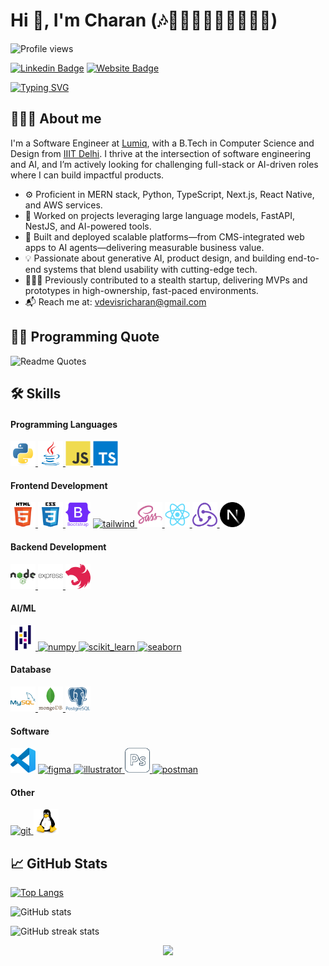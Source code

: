 # Hi 👋, I'm Charan (🎶🎦👨🏻‍🎨✍🏻👨🏻‍💻)

![Profile views](https://komarev.com/ghpvc/?username=vdevisricharan&label=Profile%20views&color=D4B461&style=flat)

[![Linkedin Badge](https://img.shields.io/badge/-LinkedIn-0e76a8?style=flat-square&logo=Linkedin&logoColor=D4B461)](https://linkedin.com/in/vdevisricharan)
[![Website Badge](https://img.shields.io/badge/Website-3b5998?style=flat-square&logo=google-chrome&logoColor=D4B461)](https://vdevisricharan.netlify.app)

[![Typing SVG](https://readme-typing-svg.demolab.com?font=Helvetica&weight=650&size=32&duration=3000&pause=936&color=D4B461&multiline=true&width=1000&lines=I+turn+caffeine+%E2%98%95%2C+chaos+%F0%9F%98%B5%E2%80%8D%F0%9F%92%AB%2C+and+code+%F0%9F%91%A8%F0%9F%8F%BB%E2%80%8D%F0%9F%92%BB+into+deployments+%F0%9F%9A%80)](https://git.io/typing-svg)
## 👨🏻‍💻 About me

I'm a Software Engineer at [Lumiq](https://lumiq.ai/), with a B.Tech in Computer Science and Design from [IIIT Delhi](http://iiitd.ac.in). I thrive at the intersection of software engineering and AI, and I’m actively looking for challenging full-stack or AI-driven roles where I can build impactful products.
- ⚙️ Proficient in MERN stack, Python, TypeScript, Next.js, React Native, and AWS services.
- 🤖 Worked on projects leveraging large language models, FastAPI, NestJS, and AI-powered tools.
- 🚀 Built and deployed scalable platforms—from CMS-integrated web apps to AI agents—delivering measurable business value.
- 💡 Passionate about generative AI, product design, and building end-to-end systems that blend usability with cutting-edge tech.
- 👨🏻‍🔬 Previously contributed to a stealth startup, delivering MVPs and prototypes in high-ownership, fast-paced environments.
- 📬 Reach me at: vdevisricharan@gmail.com

## ✍🏻 Programming Quote
![Readme Quotes](https://quotes-github-readme.vercel.app/api?type=horizontal&theme=light)

## 🛠️ Skills

#### Programming Languages
 <!-- Python -->
 <a href="https://www.python.org" target="_blank" rel="noreferrer"> <img src="https://raw.githubusercontent.com/devicons/devicon/master/icons/python/python-original.svg" alt="python" width="40" height="40"/> </a><!-- Java --> <a href="https://www.java.com" target="_blank" rel="noreferrer"> <img src="https://raw.githubusercontent.com/devicons/devicon/master/icons/java/java-original.svg" alt="java" width="40" height="40"/> </a> <!-- JavaScript --> <a href="https://developer.mozilla.org/en-US/docs/Web/JavaScript" target="_blank" rel="noreferrer"> <img src="https://raw.githubusercontent.com/devicons/devicon/master/icons/javascript/javascript-original.svg" alt="javascript" width="40" height="40"/> </a> <!-- TypeScript --> <a href="https://www.typescriptlang.org/" target="_blank" rel="noreferrer"> <img src="https://raw.githubusercontent.com/devicons/devicon/refs/heads/master/icons/typescript/typescript-original.svg" alt="typescript" width="40" height="40"/> </a>

#### Frontend Development
<!-- HTML5 --> 
<a href="https://www.w3.org/html/" target="_blank" rel="noreferrer"> <img src="https://raw.githubusercontent.com/devicons/devicon/master/icons/html5/html5-original-wordmark.svg" alt="html5" width="40" height="40"/> </a> <!-- CSS3 --> <a href="https://www.w3schools.com/css/" target="_blank" rel="noreferrer"> <img src="https://raw.githubusercontent.com/devicons/devicon/master/icons/css3/css3-original-wordmark.svg" alt="css3" width="40" height="40"/> </a> <!-- Bootstrap --> <a href="https://getbootstrap.com" target="_blank" rel="noreferrer"><img src="https://raw.githubusercontent.com/devicons/devicon/master/icons/bootstrap/bootstrap-plain-wordmark.svg" alt="bootstrap" width="40" height="40"/></a> <!-- Tailwind CSS --> <a href="https://tailwindcss.com/" target="_blank" rel="noreferrer"> <img src="https://www.vectorlogo.zone/logos/tailwindcss/tailwindcss-icon.svg" alt="tailwind" width="40" height="40"/> </a> <!-- SASS --> <a href="https://sass-lang.com" target="_blank" rel="noreferrer"> <img src="https://raw.githubusercontent.com/devicons/devicon/master/icons/sass/sass-original.svg" alt="sass" width="40" height="40"/> </a> <!-- React --> <a href="https://react.dev/" target="_blank" rel="noreferrer"> <img src="https://github.com/devicons/devicon/raw/refs/heads/master/icons/react/react-original.svg" alt="react" width="40" height="40"/> </a><!-- Redux --> <a href="https://redux.js.org/" target="_blank" rel="noreferrer"> <img src="https://github.com/devicons/devicon/raw/refs/heads/master/icons/redux/redux-original.svg" alt="redux" width="40" height="40"/> </a> <!-- Nextjs-->
<a href="https://nextjs.org/" target="_blank" rel="noreferrer"> <img src="https://github.com/devicons/devicon/raw/refs/heads/master/icons/nextjs/nextjs-original.svg" alt="nextjs" width="40" height="40"/> </a>

#### Backend Development
<!-- NodeJS --> 
<a href="https://nodejs.org" target="_blank" rel="noreferrer"> <img src="https://raw.githubusercontent.com/devicons/devicon/master/icons/nodejs/nodejs-original-wordmark.svg" alt="nodejs" width="40" height="40"/> </a> <!-- Express --> <a href="https://expressjs.com" target="_blank" rel="noreferrer"> <img src="https://raw.githubusercontent.com/devicons/devicon/master/icons/express/express-original-wordmark.svg" alt="express" width="40" height="40"/> </a><!-- NestJS --> 
<a href="https://nestjs.com/" target="_blank" rel="noreferrer"> <img src="https://github.com/devicons/devicon/raw/refs/heads/master/icons/nestjs/nestjs-original.svg" alt="nestjs" width="40" height="40"/> </a> 

#### AI/ML
<!-- Pandas -->
<a href="https://pandas.pydata.org/" target="_blank" rel="noreferrer"> <img src="https://raw.githubusercontent.com/devicons/devicon/2ae2a900d2f041da66e950e4d48052658d850630/icons/pandas/pandas-original.svg" alt="pandas" width="40" height="40"/> </a> <!-- Numpy --> <a href="https://numpy.org/" target="_blank" rel="noreferrer"> <img src="https://numpy.org/images/logo.svg" alt="numpy" width="40" height="40"/> </a> <!-- scikit_learn --> <a href="https://scikit-learn.org/" target="_blank" rel="noreferrer"> <img src="https://upload.wikimedia.org/wikipedia/commons/0/05/Scikit_learn_logo_small.svg" alt="scikit_learn" width="40" height="40"/> </a> <!-- Seaborn --> <a href="https://seaborn.pydata.org/" target="_blank" rel="noreferrer"> <img src="https://seaborn.pydata.org/_images/logo-mark-lightbg.svg" alt="seaborn" width="40" height="40"/> </a>

#### Database
<!-- MySQL -->
<a href="https://www.mysql.com/" target="_blank" rel="noreferrer"> <img src="https://raw.githubusercontent.com/devicons/devicon/master/icons/mysql/mysql-original-wordmark.svg" alt="mysql" width="40" height="40"/> </a> <!-- MongoDB --><a href="https://www.mongodb.com/" target="_blank" rel="noreferrer"> <img src="https://raw.githubusercontent.com/devicons/devicon/master/icons/mongodb/mongodb-original-wordmark.svg" alt="mongodb" width="40" height="40"/> </a> <!-- PostgreSQL --> <a href="https://www.postgresql.org/" target="_blank" rel="noreferrer"> <img src="https://raw.githubusercontent.com/devicons/devicon/refs/heads/master/icons/postgresql/postgresql-plain-wordmark.svg" alt="postgresql" width="40" height="40"/> </a>

#### Software
<!-- VS Code -->
<a href="https://code.visualstudio.com/" target="_blank" rel="noreferrer"><img src="https://github.com/devicons/devicon/raw/refs/heads/master/icons/vscode/vscode-original.svg" alt="vscode" width="40" height="40"/></a><!-- Figma --> <a href="https://www.figma.com/" target="_blank" rel="noreferrer"> <img src="https://www.vectorlogo.zone/logos/figma/figma-icon.svg" alt="figma" width="40" height="40"/> </a><!-- Illustrator --> <a href="https://www.adobe.com/in/products/illustrator.html" target="_blank" rel="noreferrer"> <img src="https://www.vectorlogo.zone/logos/adobe_illustrator/adobe_illustrator-icon.svg" alt="illustrator" width="40" height="40"/> </a> <!-- Photoshop --> <a href="https://www.photoshop.com/en" target="_blank" rel="noreferrer"> <img src="https://raw.githubusercontent.com/devicons/devicon/master/icons/photoshop/photoshop-line.svg" alt="photoshop" width="40" height="40"/> </a> <!-- Postman --> <a href="https://postman.com" target="_blank" rel="noreferrer"> <img src="https://www.vectorlogo.zone/logos/getpostman/getpostman-icon.svg" alt="postman" width="40" height="40"/> </a>

#### Other
<!-- Git -->
<a href="https://git-scm.com/" target="_blank" rel="noreferrer"> <img src="https://www.vectorlogo.zone/logos/git-scm/git-scm-icon.svg" alt="git" width="40" height="40"/> </a> <!-- Linux --> <a href="https://www.linux.org/" target="_blank" rel="noreferrer"> <img src="https://raw.githubusercontent.com/devicons/devicon/master/icons/linux/linux-original.svg" alt="linux" width="40" height="40"/> </a>

## 📈 GitHub Stats

[![Top Langs](https://github-readme-stats.vercel.app/api/top-langs/?username=vdevisricharan&langs_count=10&layout=compact)](https://github.com/anuraghazra/github-readme-stats)

![GitHub stats](https://github-readme-stats.vercel.app/api?username=vdevisricharan&show_icons=true&&theme=radical&count_private=true)

![GitHub streak stats](https://github-readme-streak-stats.herokuapp.com/?user=vdevisricharan)

<p align="center">
  <img src="https://capsule-render.vercel.app/api?type=waving&color=gradient&height=110&section=footer&animation=twinkling"/>
</p>
